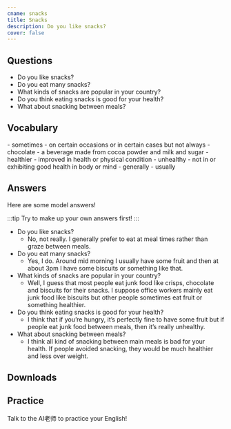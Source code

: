 ```yaml
---
cname: snacks
title: Snacks
description: Do you like snacks?
cover: false
---
```

<banner></banner>

## Questions

- Do you like snacks?
- Do you eat many snacks?
- What kinds of snacks are popular in your country?
- Do you think eating snacks is good for your health?
- What about snacking between meals?

## Vocabulary

<vocab-list>
- sometimes
  - on certain occasions or in certain cases but not always
- chocolate
  - a beverage made from cocoa powder and milk and sugar
- healthier
  - improved in health or physical condition  
- unhealthy
  - not in or exhibiting good health in body or mind
- generally
  - usually

<!-- blank -->

</vocab-list>

## Answers
Here are some model answers!

:::tip
Try to make up your own answers first!
:::

- Do you like snacks?
  - No, not really. I generally prefer to eat at meal times rather than graze between meals.
- Do you eat many snacks?
  - Yes, I do. Around mid morning I usually have some fruit and then at about 3pm I have some biscuits or something like that.
- What kinds of snacks are popular in your country?
  - Well, I guess that most people eat junk food like crisps, chocolate and biscuits for their snacks. I suppose office workers mainly eat junk food like biscuits but other people sometimes eat fruit or something healthier.
- Do you think eating snacks is good for your health?
  - I think that if you’re hungry, it’s perfectly fine to have some fruit but if people eat junk food between meals, then it’s really unhealthy.
- What about snacking between meals?
  - I think all kind of snacking between main meals is bad for your health. If people avoided snacking, they would be much healthier and less over weight.

## Downloads
<downloads></downloads>

## Practice
Talk to the AI老师 to practice your English!
<qrfooter></qrfooter>




